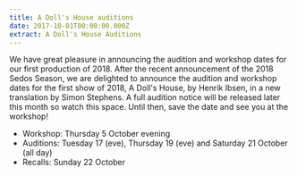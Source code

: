 ```yaml
---
title: A Doll's House auditions
date: 2017-10-01T00:00:00.000Z
extract: A Doll's House Auditions
---
```


We have great pleasure in announcing the audition and workshop dates for our first production of 2018.
After the recent announcement of the 2018 Sedos Season, we are delighted to announce the audition and workshop dates for the first show of 2018, A Doll's House, by Henrik Ibsen, in a new translation by Simon Stephens.
A full audition notice will be released later this month so watch this space. Until then, save the date and see you at the workshop!

- Workshop: Thursday 5 October evening
- Auditions: Tuesday 17 (eve), Thursday 19 (eve) and Saturday 21 October (all day)
- Recalls: Sunday 22 October
